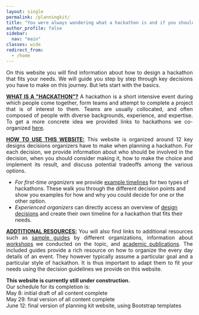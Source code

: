 ```yaml
---
layout: single
permalink: /planningkit/
title: "You were always wondering what a hackathon is and if you should organize one? You came to the right place."
author_profile: false
sidebar:
  nav: "main"
classes: wide
redirect_from:
  - /home
---
```

<style>
  p {text-align:justify;}
</style>
<p>On this website you will find information about how to design a hackathon that fits your needs. We will guide you step by step through key decisions you have to make on this journey. But lets start with the basics.</p>
<p><b><u>WHAT IS A "HACKATHON"?</u></b> A hackathon is a short intensive event during which people come together, form teams and attempt to complete a project that is of interest to them. Teams are usually collocated, and often composed of people with diverse backgrounds, experience, and expertise. To get a more concrete idea we provided links to hackathons we co-organized <a href="{{ relative_url }}/hackathon-planning-kit/hackathons">here</a>.
<p><b><u>HOW TO USE THIS WEBSITE:</u></b> This website is organized around 12 key designs decisions organizers have to make when planning a hackathon. For each decision, we provide information about who should be involved in the decision, when you should consider making it, how to make the choice and implement its result, and discuss potential tradeoffs among the various options.
<ul><li><i>For first-time organizers</i> we provide <a href="{{ relative_url }}/hackathon-planning-kit/example-timelines">example timelines</a> for two types of hackathons. These walk you through the different decision points and show you examples for how and why you could decide for one or the other option.</li>
<li><i>Experienced organizers</i> can directly access an overview of <a href="{{ relative_url }}/hackathon-planning-kit/design-choices">design decisions</a> and create their own timeline for a hackathon that fits their needs.</li></ul></p>
<p><b><u>ADDTITIONAL RESOURCES:</u></b> You will also find links to additional resources such as <a href="{{ relative_url }}/hackathon-planning-kit/guides">sample guides</a> by different organizations, information about <a href="{{ relative_url }}/hackathon-planning-kit/workshops">workshops</a> we conducted on the topic, and <a href="{{ relative_url }}/hackathon-planning-kit/peer-reviewed">academic publications</a>. The included guides provide a rich resource on how to organize the every day details of an event. They however typically assume a particular goal and a particular style of hackathon. It is thus important to adapt them to fit your needs using the decision guidelines we provide on this website.</p>
<p><b>This website is currently still under construction.</b><br/>
Our schedule for its completion is:<br>
May 8: initial draft of all content complete<br>
May 29: final version of all content complete<br>
June 12: final version of planning kit website, using Bootstrap templates</p>

<!-- Like any other event, hackathons require thorough planning which includes forming a leadership team, finding a date, planning a suitable venue, creating and distributing marketing material, providing support before, during and after the event, and considering general logistics such as transportation, hosting, catering and others.

Our hackathon planning kit focuses on tasks specific to hackathon and hence we advise organizers to refer to other available guides that cover specifics about those topics (e.g., <a href="https://www.wildapricot.com/articles/how-to-plan-an-event">https://www.wildapricot.com/articles/how-to-plan-an-event</a>). -->

<!-- Our hackathon plannking kit is meant to extend the basic event planning guidelines and provide insight into the specifics of Hackathons as compared to other time-bounded co-located events. Learn more about our hackathon planning kit through the following pages:
<ul>
  <li><a href="{{ relative_url }}/hackathon-planning-kit/key-questions">Key Questions</a></li>
  <li><a href="{{ relative_url }}/hackathon-planning-kit/aspects">Key Hackathon Aspects</a></li>
  <li><a href="{{ relative_url }}/hackathon-planning-kit/general-guidelines">General Guidelines</a></li>
  <li><a href="{{ relative_url }}/hackathon-planning-kit/example-trees">Example Hackathons</a></li>
</ul> -->

<!-- <p style="text-align: justify;">
  This kit consists of three main steps: key questions, general guidelines, and design choices. Following these steps in order, you will create the timeline of planning for your hackathon.
  <ul>
    <li><a href="{{ relative_url }}/hackathon-planning-kit/key-questions">Key question</a>: Answering these questions help you figure out the goals of your event, etc.</li>
    <li><a href="{{ relative_url }}/hackathon-planning-kit/general-guidelines">General Guidelines</a>:</li>
    <li><a href="{{ relative_url }}/hackathon-planning-kit/design-choices">Design choices</a>: There are 12 key decisions that organizers need to make in designing their events. You have to go through each of these decision points and choose the design that favor reaching your event goals.</li>
  </ul>
</p> -->
